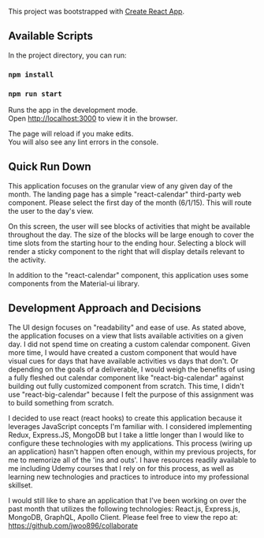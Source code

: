 This project was bootstrapped with [Create React App](https://github.com/facebook/create-react-app).

## Available Scripts

In the project directory, you can run:

### `npm install`
### `npm run start`

Runs the app in the development mode.<br />
Open [http://localhost:3000](http://localhost:3000) to view it in the browser.

The page will reload if you make edits.<br />
You will also see any lint errors in the console.

## Quick Run Down

This application focuses on the granular view of any given day of the month. The landing page 
has a simple "react-calendar" third-party web component. Please select the first day of the
month (6/1/15). This will route the user to the day's view. 

On this screen, the user will see blocks of activities that might be available throughout the
day. The size of the blocks will be large enough to cover the time slots from the starting hour
to the ending hour. Selecting a block will render a sticky component to the right that will
display details relevant to the activity.

In addition to the "react-calendar" component, this application uses some components from the 
Material-ui library. 

## Development Approach and Decisions

The UI design focuses on "readability" and ease of use. As stated above, the application focuses
on a view that lists available activities on a given day. I did not spend time on creating
a custom calendar component. Given more time, I would have created a custom component that would
have visual cues for days that have available activities vs days that don't. Or depending on the
goals of a deliverable, I would weigh the benefits of using a fully fleshed out calendar
component like "react-big-calendar" against building out fully customized component from scratch.
This time, I didn't use "react-big-calendar" because I felt the purpose of this assignment was
to build something from scratch.

I decided to use react (react hooks) to create this application because it leverages JavaScript
concepts I'm familiar with. I considered implementing Redux, Express.JS, MongoDB but I take a
little longer than I would like to configure these technologies with my applications. This 
process (wiring up an application) hasn't happen often enough, within my previous projects,
for me to memorize all of the 'ins and outs'. I have resources readily available to me including
Udemy courses that I rely on for this process, as well as learning new technologies and practices
to introduce into my professional skillset.  

I would still like to share an application that I've been working on over the past month that utilizes
the following technologies: React.js, Express.js, MongoDB, GraphQL, Apollo Client. Please feel
free to view the repo at: https://github.com/jwoo896/collaborate

